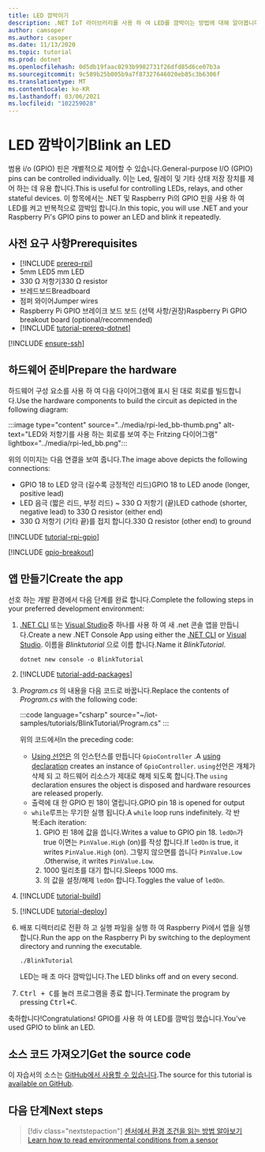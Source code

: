 ```yaml
---
title: LED 깜박이기
description: .NET IoT 라이브러리를 사용 하 여 LED를 깜박이는 방법에 대해 알아봅니다.
author: camsoper
ms.author: casoper
ms.date: 11/13/2020
ms.topic: tutorial
ms.prod: dotnet
ms.openlocfilehash: 0d5db19faac0293b9982731f26dfd85d6ce07b3a
ms.sourcegitcommit: 9c589b25b005b9a7f87327646020eb85c3b6306f
ms.translationtype: MT
ms.contentlocale: ko-KR
ms.lasthandoff: 03/06/2021
ms.locfileid: "102259028"
---
```

# <a name="blink-an-led"></a><span data-ttu-id="d473b-103">LED 깜박이기</span><span class="sxs-lookup"><span data-stu-id="d473b-103">Blink an LED</span></span>

<span data-ttu-id="d473b-104">범용 i/o (GPIO) 핀은 개별적으로 제어할 수 있습니다.</span><span class="sxs-lookup"><span data-stu-id="d473b-104">General-purpose I/O (GPIO) pins can be controlled individually.</span></span> <span data-ttu-id="d473b-105">이는 Led, 릴레이 및 기타 상태 저장 장치를 제어 하는 데 유용 합니다.</span><span class="sxs-lookup"><span data-stu-id="d473b-105">This is useful for controlling LEDs, relays, and other stateful devices.</span></span> <span data-ttu-id="d473b-106">이 항목에서는 .NET 및 Raspberry Pi의 GPIO 핀을 사용 하 여 LED를 켜고 반복적으로 깜박임 합니다.</span><span class="sxs-lookup"><span data-stu-id="d473b-106">In this topic, you will use .NET and your Raspberry Pi's GPIO pins to power an LED and blink it repeatedly.</span></span>

## <a name="prerequisites"></a><span data-ttu-id="d473b-107">사전 요구 사항</span><span class="sxs-lookup"><span data-stu-id="d473b-107">Prerequisites</span></span>

- [!INCLUDE [prereq-rpi](../includes/prereq-rpi.md)]
- <span data-ttu-id="d473b-108">5mm LED</span><span class="sxs-lookup"><span data-stu-id="d473b-108">5 mm LED</span></span>
- <span data-ttu-id="d473b-109">330 Ω 저항기</span><span class="sxs-lookup"><span data-stu-id="d473b-109">330 Ω resistor</span></span>
- <span data-ttu-id="d473b-110">브레드보드</span><span class="sxs-lookup"><span data-stu-id="d473b-110">Breadboard</span></span>
- <span data-ttu-id="d473b-111">점퍼 와이어</span><span class="sxs-lookup"><span data-stu-id="d473b-111">Jumper wires</span></span>
- <span data-ttu-id="d473b-112">Raspberry Pi GPIO 브레이크 보드 보드 (선택 사항/권장)</span><span class="sxs-lookup"><span data-stu-id="d473b-112">Raspberry Pi GPIO breakout board (optional/recommended)</span></span>
- [!INCLUDE [tutorial-prereq-dotnet](../includes/tutorial-prereq-dotnet.md)]

[!INCLUDE [ensure-ssh](../includes/ensure-ssh.md)]

## <a name="prepare-the-hardware"></a><span data-ttu-id="d473b-113">하드웨어 준비</span><span class="sxs-lookup"><span data-stu-id="d473b-113">Prepare the hardware</span></span>

<span data-ttu-id="d473b-114">하드웨어 구성 요소를 사용 하 여 다음 다이어그램에 표시 된 대로 회로를 빌드합니다.</span><span class="sxs-lookup"><span data-stu-id="d473b-114">Use the hardware components to build the circuit as depicted in the following diagram:</span></span>

:::image type="content" source="../media/rpi-led_bb-thumb.png" alt-text="LED와 저항기를 사용 하는 회로를 보여 주는 Fritzing 다이어그램" lightbox="../media/rpi-led_bb.png":::

<span data-ttu-id="d473b-116">위의 이미지는 다음 연결을 보여 줍니다.</span><span class="sxs-lookup"><span data-stu-id="d473b-116">The image above depicts the following connections:</span></span>

- <span data-ttu-id="d473b-117">GPIO 18 to LED 양극 (길수록 긍정적인 리드)</span><span class="sxs-lookup"><span data-stu-id="d473b-117">GPIO 18 to LED anode (longer, positive lead)</span></span>
- <span data-ttu-id="d473b-118">LED 음극 (짧은 리드, 부정 리드) ~ 330 Ω 저항기 (끝)</span><span class="sxs-lookup"><span data-stu-id="d473b-118">LED cathode (shorter, negative lead) to 330 Ω resistor (either end)</span></span>
- <span data-ttu-id="d473b-119">330 Ω 저항기 (기타 끝)를 접지 합니다.</span><span class="sxs-lookup"><span data-stu-id="d473b-119">330 Ω resistor (other end) to ground</span></span>

[!INCLUDE [tutorial-rpi-gpio](../includes/tutorial-rpi-gpio.md)]

[!INCLUDE [gpio-breakout](../includes/gpio-breakout.md)]

## <a name="create-the-app"></a><span data-ttu-id="d473b-120">앱 만들기</span><span class="sxs-lookup"><span data-stu-id="d473b-120">Create the app</span></span>

<span data-ttu-id="d473b-121">선호 하는 개발 환경에서 다음 단계를 완료 합니다.</span><span class="sxs-lookup"><span data-stu-id="d473b-121">Complete the following steps in your preferred development environment:</span></span>

1. <span data-ttu-id="d473b-122">[.NET CLI](../../core/tools/dotnet-new.md) 또는 [Visual Studio](../../core/tutorials/with-visual-studio.md)중 하나를 사용 하 여 새 .net 콘솔 앱을 만듭니다.</span><span class="sxs-lookup"><span data-stu-id="d473b-122">Create a new .NET Console App using either the [.NET CLI](../../core/tools/dotnet-new.md) or [Visual Studio](../../core/tutorials/with-visual-studio.md).</span></span> <span data-ttu-id="d473b-123">이름을 *Blinktutorial* 으로 이름 합니다.</span><span class="sxs-lookup"><span data-stu-id="d473b-123">Name it *BlinkTutorial*.</span></span>

    ```dotnetcli
    dotnet new console -o BlinkTutorial
    ```

1. [!INCLUDE [tutorial-add-packages](../includes/tutorial-add-packages.md)]
1. <span data-ttu-id="d473b-124">*Program.cs* 의 내용을 다음 코드로 바꿉니다.</span><span class="sxs-lookup"><span data-stu-id="d473b-124">Replace the contents of *Program.cs* with the following code:</span></span>

    :::code language="csharp" source="~/iot-samples/tutorials/BlinkTutorial/Program.cs" :::

    <span data-ttu-id="d473b-125">위의 코드에서</span><span class="sxs-lookup"><span data-stu-id="d473b-125">In the preceding code:</span></span>

    - <span data-ttu-id="d473b-126">[Using 선언은](../../csharp/whats-new/csharp-8.md#using-declarations) 의 인스턴스를 만듭니다 `GpioController` .</span><span class="sxs-lookup"><span data-stu-id="d473b-126">A [using declaration](../../csharp/whats-new/csharp-8.md#using-declarations) creates an instance of `GpioController`.</span></span> <span data-ttu-id="d473b-127">`using`선언은 개체가 삭제 되 고 하드웨어 리소스가 제대로 해제 되도록 합니다.</span><span class="sxs-lookup"><span data-stu-id="d473b-127">The `using` declaration ensures the object is disposed and hardware resources are released properly.</span></span>
    - <span data-ttu-id="d473b-128">출력에 대 한 GPIO 핀 18이 열립니다.</span><span class="sxs-lookup"><span data-stu-id="d473b-128">GPIO pin 18 is opened for output</span></span>
    - <span data-ttu-id="d473b-129">`while`루프는 무기한 실행 됩니다.</span><span class="sxs-lookup"><span data-stu-id="d473b-129">A `while` loop runs indefinitely.</span></span> <span data-ttu-id="d473b-130">각 반복:</span><span class="sxs-lookup"><span data-stu-id="d473b-130">Each iteration:</span></span>
        1. <span data-ttu-id="d473b-131">GPIO 핀 18에 값을 씁니다.</span><span class="sxs-lookup"><span data-stu-id="d473b-131">Writes a value to GPIO pin 18.</span></span> <span data-ttu-id="d473b-132">`ledOn`가 true 이면는 `PinValue.High` (on)를 작성 합니다.</span><span class="sxs-lookup"><span data-stu-id="d473b-132">If `ledOn` is true, it writes `PinValue.High` (on).</span></span> <span data-ttu-id="d473b-133">그렇지 않으면를 씁니다 `PinValue.Low` .</span><span class="sxs-lookup"><span data-stu-id="d473b-133">Otherwise, it writes `PinValue.Low`.</span></span>
        1. <span data-ttu-id="d473b-134">1000 밀리초를 대기 합니다.</span><span class="sxs-lookup"><span data-stu-id="d473b-134">Sleeps 1000 ms.</span></span>
        1. <span data-ttu-id="d473b-135">의 값을 설정/해제 `ledOn` 합니다.</span><span class="sxs-lookup"><span data-stu-id="d473b-135">Toggles the value of `ledOn`.</span></span>

1. [!INCLUDE [tutorial-build](../includes/tutorial-build.md)]
1. [!INCLUDE [tutorial-deploy](../includes/tutorial-deploy.md)]
1. <span data-ttu-id="d473b-136">배포 디렉터리로 전환 하 고 실행 파일을 실행 하 여 Raspberry Pi에서 앱을 실행 합니다.</span><span class="sxs-lookup"><span data-stu-id="d473b-136">Run the app on the Raspberry Pi by switching to the deployment directory and running the executable.</span></span>

    ```bash
    ./BlinkTutorial
    ```

    <span data-ttu-id="d473b-137">LED는 매 초 마다 깜박입니다.</span><span class="sxs-lookup"><span data-stu-id="d473b-137">The LED blinks off and on every second.</span></span>

1. <span data-ttu-id="d473b-138"><kbd>Ctrl + C</kbd>를 눌러 프로그램을 종료 합니다.</span><span class="sxs-lookup"><span data-stu-id="d473b-138">Terminate the program by pressing <kbd>Ctrl+C</kbd>.</span></span>

<span data-ttu-id="d473b-139">축하합니다!</span><span class="sxs-lookup"><span data-stu-id="d473b-139">Congratulations!</span></span> <span data-ttu-id="d473b-140">GPIO를 사용 하 여 LED를 깜박임 했습니다.</span><span class="sxs-lookup"><span data-stu-id="d473b-140">You've used GPIO to blink an LED.</span></span>

## <a name="get-the-source-code"></a><span data-ttu-id="d473b-141">소스 코드 가져오기</span><span class="sxs-lookup"><span data-stu-id="d473b-141">Get the source code</span></span>

<span data-ttu-id="d473b-142">이 자습서의 소스는 [GitHub에서 사용할 수 있습니다](https://github.com/MicrosoftDocs/dotnet-iot-assets/tree/master/tutorials/BlinkTutorial).</span><span class="sxs-lookup"><span data-stu-id="d473b-142">The source for this tutorial is [available on GitHub](https://github.com/MicrosoftDocs/dotnet-iot-assets/tree/master/tutorials/BlinkTutorial).</span></span>

## <a name="next-steps"></a><span data-ttu-id="d473b-143">다음 단계</span><span class="sxs-lookup"><span data-stu-id="d473b-143">Next steps</span></span>

> [!div class="nextstepaction"]
> [<span data-ttu-id="d473b-144">센서에서 환경 조건을 읽는 방법 알아보기</span><span class="sxs-lookup"><span data-stu-id="d473b-144">Learn how to read environmental conditions from a sensor</span></span>](../tutorials/temp-sensor.md)

